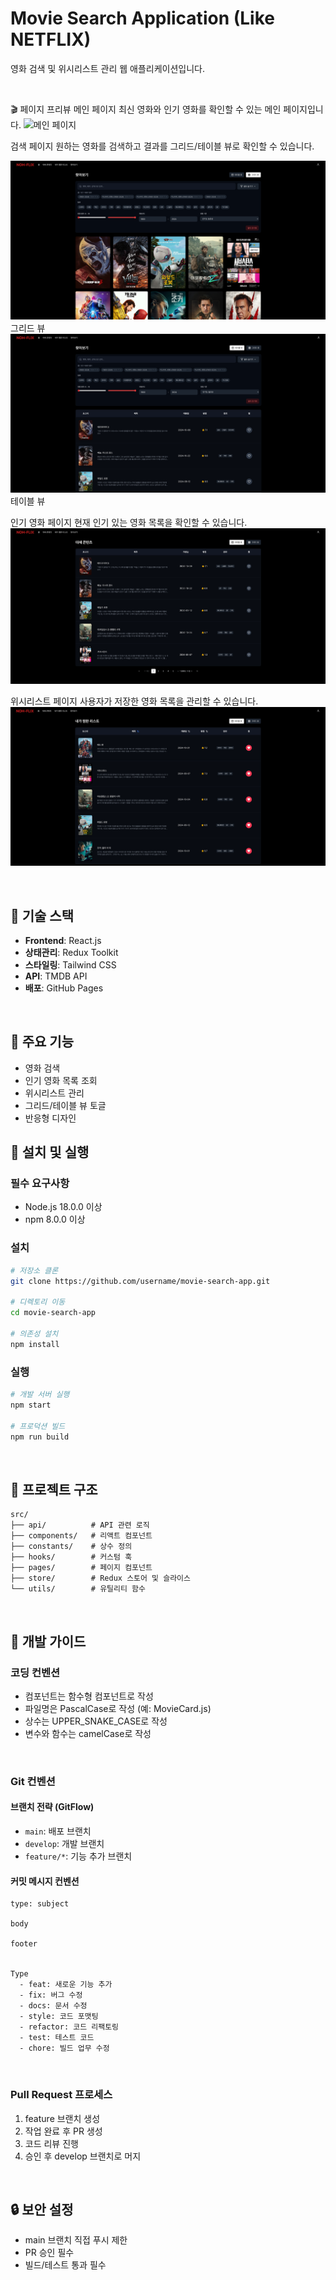 
# Movie Search Application (Like NETFLIX)

영화 검색 및 위시리스트 관리 웹 애플리케이션입니다.

&nbsp;

🎬 페이지 프리뷰
메인 페이지
최신 영화와 인기 영화를 확인할 수 있는 메인 페이지입니다.
<img src="/public/images/main.png" alt="메인 페이지">


검색 페이지
원하는 영화를 검색하고 결과를 그리드/테이블 뷰로 확인할 수 있습니다.

<img src="/public/images/search-grid.png" alt="검색 페이지(그리드)">
그리드 뷰

<img src="/public/images/search-table.png" alt="검색 페이지(테이블)">
테이블 뷰

인기 영화 페이지
현재 인기 있는 영화 목록을 확인할 수 있습니다.
<img src="/public/images/popular.png" alt="인기 영화 페이지">

위시리스트 페이지
사용자가 저장한 영화 목록을 관리할 수 있습니다.
<img src="/public/images/wishlist.png" alt="위시리스트 페이지">

&nbsp;

## 🚀 기술 스택

- **Frontend**: React.js
- **상태관리**: Redux Toolkit
- **스타일링**: Tailwind CSS
- **API**: TMDB API
- **배포**: GitHub Pages

&nbsp;

## 📌 주요 기능

- 영화 검색
- 인기 영화 목록 조회
- 위시리스트 관리
- 그리드/테이블 뷰 토글
- 반응형 디자인
&nbsp;

## 🔧 설치 및 실행

### 필수 요구사항

- Node.js 18.0.0 이상
- npm 8.0.0 이상

### 설치

```bash
# 저장소 클론
git clone https://github.com/username/movie-search-app.git

# 디렉토리 이동
cd movie-search-app

# 의존성 설치
npm install
```

### 실행

```bash
# 개발 서버 실행
npm start

# 프로덕션 빌드
npm run build
```

&nbsp;

## 📁 프로젝트 구조

```
src/
├── api/          # API 관련 로직
├── components/   # 리액트 컴포넌트
├── constants/    # 상수 정의
├── hooks/        # 커스텀 훅
├── pages/        # 페이지 컴포넌트
├── store/        # Redux 스토어 및 슬라이스
└── utils/        # 유틸리티 함수
```
&nbsp;

## 📝 개발 가이드

### 코딩 컨벤션

- 컴포넌트는 함수형 컴포넌트로 작성
- 파일명은 PascalCase로 작성 (예: MovieCard.js)
- 상수는 UPPER_SNAKE_CASE로 작성
- 변수와 함수는 camelCase로 작성

&nbsp;

### Git 컨벤션

#### 브랜치 전략 (GitFlow)

- `main`: 배포 브랜치
- `develop`: 개발 브랜치
- `feature/*`: 기능 추가 브랜치

#### 커밋 메시지 컨벤션

```
type: subject

body

footer


Type
  - feat: 새로운 기능 추가
  - fix: 버그 수정
  - docs: 문서 수정
  - style: 코드 포맷팅
  - refactor: 코드 리팩토링
  - test: 테스트 코드
  - chore: 빌드 업무 수정
 ```

&nbsp;

### Pull Request 프로세스

1. feature 브랜치 생성
2. 작업 완료 후 PR 생성
3. 코드 리뷰 진행
4. 승인 후 develop 브랜치로 머지

&nbsp;

## 🔒 보안 설정

- main 브랜치 직접 푸시 제한
- PR 승인 필수
- 빌드/테스트 통과 필수
